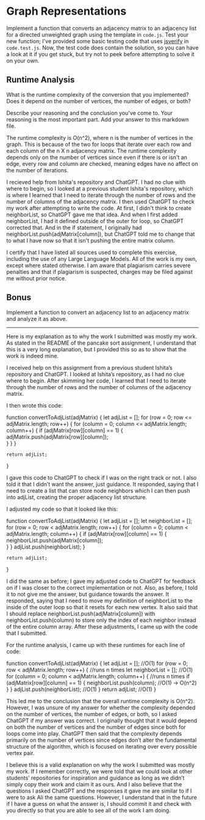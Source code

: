 # Graph Representations

Implement a function that converts an adjacency matrix to an adjacency list for
a directed unweighted graph using the template in `code.js`. Test your new
function; I've provided some basic testing code that uses
[jsverify](https://jsverify.github.io/) in `code.test.js`. Now, the test code
does contain the solution, so you can have a look at it if you get stuck, but
try not to peek before attempting to solve it on your own.

## Runtime Analysis

What is the runtime complexity of the conversion that you implemented? Does it
depend on the number of vertices, the number of edges, or both?

Describe your reasoning and the conclusion you've come to. Your reasoning is the
most important part. Add your answer to this markdown file.

The runtime complexity is O(n^2), where n is the number of vertices in the graph.  This is because of the two for loops that iterate over each row and each column of the n X n adjacency matrix.  The runtime complexity depends only on the number of vertices since even if there is or isn't an edge, every row and column are checked, meaning edges have no affect on the number of iterations.

I recieved help from Ishita's repository and ChatGPT.  I had no clue with where to begin, so I looked at a previous student Ishita's repository, which is where I learned that I need to iterate through the number of rows and the number of columns of the adjacency matrix.  I then used ChatGPT to check my work after attempting to write the code.  At first, I didn't think to create neighborList, so ChatGPT gave me that idea.  And when I first added neighborList, I had it defined outside of the outer for loop, so ChatGPT corrected that.  And in the if statement, I originally had neighborList.push(adjMatrix[column]), but ChatGPT told me to change that to what I have now so that it isn't pushing the entire matrix column.

I certify that I have listed all sources used to complete this exercise, including the use of any Large Language Models.  All of the work is my own, except where stated otherwise.  I am aware that plagiarism carries severe penalties and that if plagiarism is suspected, charges may be filed against me without prior notice.

## Bonus

Implement a function to convert an adjacency list to an adjacency matrix and
analyze it as above.

----------

Here is my explanation as to why the work I submitted was mostly my work.  As stated in the README of the pancake sort assignment, I understand that this is a very long explanation, but I provided this so as to show that the work is indeed mine.

I received help on this assignment from a previous student Ishita’s repository and ChatGPT.  I looked at Ishita’s repository, as I had no clue where to begin.  After skimming her code, I learned that I need to iterate through the number of rows and the number of columns of the adjacency matrix.

I then wrote this code:

function convertToAdjList(adjMatrix) {
    let adjList = [];
    for (row = 0; row <= adjMatrix.length; row++) {
        for (column = 0; column <= adjMatrix.length; column++) {
            if (adjMatrix[row][column] == 1) {
                adjMatrix.push(adjMatrix[row][column]);    
            }
        }
    }
    
    return adjList; 
}

I gave this code to ChatGPT to check if I was on the right track or not.  I also told it that I didn’t want the answer, just guidance.  It responded, saying that I need to create a list that can store node neighbors which I can then push into adjList, creating the proper adjacency list structure.

I adjusted my code so that it looked like this:

function convertToAdjList(adjMatrix) {
    let adjList = [];
    let neighborList = [];
    for (row = 0; row < adjMatrix.length; row++) {
        for (column = 0; column < adjMatrix.length; column++) {
            if (adjMatrix[row][column] == 1) {
                neighborList.push(adjMatrix[column]);    
            }
        }
        adjList.push(neighborList);
    }
    
    return adjList;
 
}

I did the same as before; I gave my adjusted code to ChatGPT for feedback on if I was closer to the correct implementation or not.  Also, as before, I told it to not give me the answer, but guidance towards the answer.  It responded, saying that I need to move my definition of neighborList to the inside of the outer loop so that it resets for each new vertex.  It also said that I should replace neighborList.push(adjMatrix[column]) with neighborList.push(column) to store only the index of each neighbor instead of the entire column array.  After these adjustments, I came up with the code that I submitted.

For the runtime analysis, I came up with these runtimes for each line of code:

function convertToAdjList(adjMatrix) {
    let adjList = []; //O(1)
    for (row = 0; row < adjMatrix.length; row++) { //runs n times
        let neighborList = []; //O(1)
        for (column = 0; column < adjMatrix.length; column++) { //runs n times
            if (adjMatrix[row][column] == 1) {
                neighborList.push(column); //O(1) -> O(n^2)  
            }
        }
        adjList.push(neighborList); //O(1)
    }
    return adjList; //O(1)
}

This led me to the conclusion that the overall runtime complexity is O(n^2).  However, I was unsure of my answer for whether the complexity depended on the number of vertices, the number of edges, or both, so I asked ChatGPT if my answer was correct.  I originally thought that it would depend on both the number of vertices and the number of edges since both for loops come into play.  ChatGPT then said that the complexity depends primarily on the number of vertices since edges don’t alter the fundamental structure of the algorithm, which is focused on iterating over every possible vertex pair. 

I believe this is a valid explanation on why the work I submitted was mostly my work.  If I remember correctly, we were told that we could look at other students’ repositories for inspiration and guidance as long as we didn’t simply copy their work and claim it as ours.  And I also believe that the questions I asked ChatGPT and the responses it gave me are similar to if I were to ask Ali the same questions.  However, I understand that in the future if I have a guess on what the answer is, I should commit it and check with you directly so that you are able to see all of the work I am doing.
